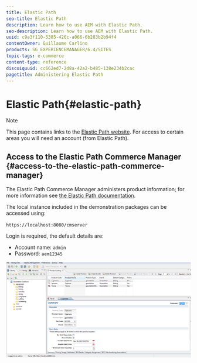 ```yaml
---
title: Elastic Path
seo-title: Elastic Path
description: Learn how to use AEM with Elastic Path.
seo-description: Learn how to use AEM with Elastic Path.
uuid: c9a3f110-5385-426c-a066-6b283b2b94f4
contentOwner: Guillaume Carlino
products: SG_EXPERIENCEMANAGER/6.4/SITES
topic-tags: e-commerce
content-type: reference
discoiquuid: cc662ed7-2d8a-42a2-b485-138e234b2cac
pagetitle: Administering Elastic Path
---
```


# Elastic Path{#elastic-path}

>[!NOTE]
>
>This page contains links to the [Elastic Path website](http://www.elasticpath.com). For access to certain areas you will need an account (from Elastic Path).

## Access to the Elastic Path Commerce Manager {#access-to-the-elastic-path-commerce-manager}

The Elastic Path Commerce Manager administers product information; for more information see [the Elastic Path documentation](http://www.elasticpath.com/ecommerce-documentation).

The local instance included in the demonstration packages can be accessed using:

`https://localhost:8080/cmserver`

Login is required, the default details are:

* Account name: `admin`
* Password: `aem12345`

![](assets/chlimage_1-61.png)

